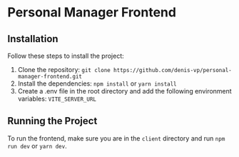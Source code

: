 # Personal Manager Frontend

## Installation

Follow these steps to install the project:

1. Clone the repository: `git clone https://github.com/denis-vp/personal-manager-frontend.git`
2. Install the dependencies: `npm install` or `yarn install`
3. Create a .env file in the root directory and add the following environment variables: `VITE_SERVER_URL`

## Running the Project

To run the frontend, make sure you are in the `client` directory and run `npm run dev` or `yarn dev`.
